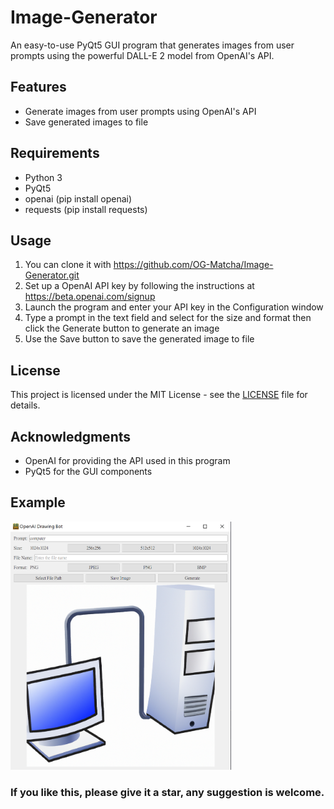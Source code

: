 # Image-Generator
An easy-to-use PyQt5 GUI program that generates images from user prompts using the powerful DALL-E 2 model from OpenAI's API.

## Features
* Generate images from user prompts using OpenAI's API
* Save generated images to file

## Requirements
* Python 3
* PyQt5
* openai (pip install openai)
* requests (pip install requests)

## Usage
1. You can clone it with https://github.com/OG-Matcha/Image-Generator.git
2. Set up a OpenAI API key by following the instructions at https://beta.openai.com/signup
3. Launch the program and enter your API key in the Configuration window
4. Type a prompt in the text field and select for the size and format then click the Generate button to generate an image
5. Use the Save button to save the generated image to file
 
## License
This project is licensed under the MIT License - see the [LICENSE](https://github.com/OG-Matcha/Image-Generator/blob/21f963f1f2ad26c73b63ae609a29f451911f4adc/LICENSE) file for details.

## Acknowledgments
* OpenAI for providing the API used in this program
* PyQt5 for the GUI components

## Example
<img alt="Example" src="https://github.com/OG-Matcha/Image-Generator/blob/3090735cf0ab252fa38c993239979702e7d750c0/Example.png" style = "width: 70%">

### If you like this, please give it a star, any suggestion is welcome.
